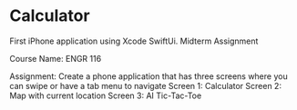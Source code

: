 # Calculator
First iPhone application using Xcode SwiftUi. Midterm Assignment

Course Name: ENGR 116

Assignment: Create a phone application that has three screens where you can swipe or have a tab menu to navigate
Screen 1: Calculator
Screen 2: Map with current location 
Screen 3: AI Tic-Tac-Toe
